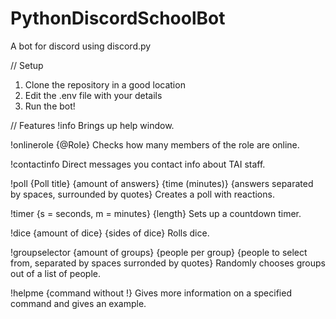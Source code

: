 # PythonDiscordSchoolBot
 A bot for discord using discord.py

// Setup
1. Clone the repository in a good location
2. Edit the .env file with your details
3. Run the bot!

// Features
!info
Brings up help window.

!onlinerole {@Role}
Checks how many members of the role are online.

!contactinfo
Direct messages you contact info about TAI staff.

!poll {Poll title} {amount of answers} {time (minutes)} {answers separated by spaces, surrounded by quotes}
Creates a poll with reactions.

!timer {s = seconds, m = minutes} {length}
Sets up a countdown timer.

!dice {amount of dice} {sides of dice}
Rolls dice.

!groupselector {amount of groups} {people per group} {people to select from, separated by spaces surronded by quotes}
Randomly chooses groups out of a list of people.

!helpme {command without !}
Gives more information on a specified command and gives an example.
